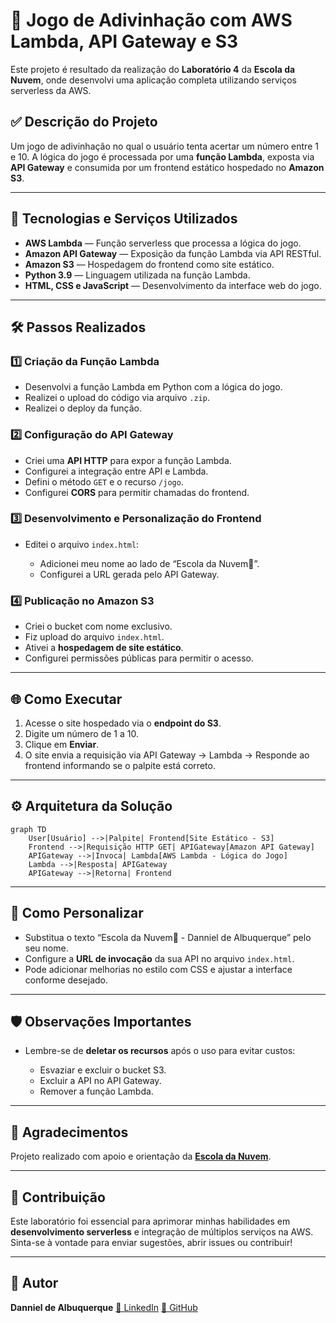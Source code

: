 # 🎯 Jogo de Adivinhação com AWS Lambda, API Gateway e S3

Este projeto é resultado da realização do **Laboratório 4** da **Escola da Nuvem**, onde desenvolvi uma aplicação completa utilizando serviços serverless da AWS.

## ✅ Descrição do Projeto

Um jogo de adivinhação no qual o usuário tenta acertar um número entre 1 e 10. A lógica do jogo é processada por uma **função Lambda**, exposta via **API Gateway** e consumida por um frontend estático hospedado no **Amazon S3**.

---

## 🚀 Tecnologias e Serviços Utilizados

* **AWS Lambda** — Função serverless que processa a lógica do jogo.
* **Amazon API Gateway** — Exposição da função Lambda via API RESTful.
* **Amazon S3** — Hospedagem do frontend como site estático.
* **Python 3.9** — Linguagem utilizada na função Lambda.
* **HTML, CSS e JavaScript** — Desenvolvimento da interface web do jogo.

---

## 🛠️ Passos Realizados

### 1️⃣ Criação da Função Lambda

* Desenvolvi a função Lambda em Python com a lógica do jogo.
* Realizei o upload do código via arquivo `.zip`.
* Realizei o deploy da função.

### 2️⃣ Configuração do API Gateway

* Criei uma **API HTTP** para expor a função Lambda.
* Configurei a integração entre API e Lambda.
* Defini o método `GET` e o recurso `/jogo`.
* Configurei **CORS** para permitir chamadas do frontend.

### 3️⃣ Desenvolvimento e Personalização do Frontend

* Editei o arquivo `index.html`:

  * Adicionei meu nome ao lado de “Escola da Nuvem💙”.
  * Configurei a URL gerada pelo API Gateway.

### 4️⃣ Publicação no Amazon S3

* Criei o bucket com nome exclusivo.
* Fiz upload do arquivo `index.html`.
* Ativei a **hospedagem de site estático**.
* Configurei permissões públicas para permitir o acesso.

---

## 🌐 Como Executar

1. Acesse o site hospedado via o **endpoint do S3**.
2. Digite um número de 1 a 10.
3. Clique em **Enviar**.
4. O site envia a requisição via API Gateway → Lambda → Responde ao frontend informando se o palpite está correto.

---

## ⚙️ Arquitetura da Solução

```mermaid
graph TD
    User[Usuário] -->|Palpite| Frontend[Site Estático - S3]
    Frontend -->|Requisição HTTP GET| APIGateway[Amazon API Gateway]
    APIGateway -->|Invoca| Lambda[AWS Lambda - Lógica do Jogo]
    Lambda -->|Resposta| APIGateway
    APIGateway -->|Retorna| Frontend
```

---

## 📝 Como Personalizar

* Substitua o texto “Escola da Nuvem💙 - Danniel de Albuquerque” pelo seu nome.
* Configure a **URL de invocação** da sua API no arquivo `index.html`.
* Pode adicionar melhorias no estilo com CSS e ajustar a interface conforme desejado.

---

## 🛡️ Observações Importantes

* Lembre-se de **deletar os recursos** após o uso para evitar custos:

  * Esvaziar e excluir o bucket S3.
  * Excluir a API no API Gateway.
  * Remover a função Lambda.

---

## 🙌 Agradecimentos

Projeto realizado com apoio e orientação da **[Escola da Nuvem](https://escoladanuvem.org/)**.

---

## 📣 Contribuição

Este laboratório foi essencial para aprimorar minhas habilidades em **desenvolvimento serverless** e integração de múltiplos serviços na AWS.
Sinta-se à vontade para enviar sugestões, abrir issues ou contribuir!

---

## 🚀 Autor

**Danniel de Albuquerque**
[🔗 LinkedIn](https://www.linkedin.com/in/danniel-de-albuquerque/)
[🔗 GitHub](https://github.com/Danniel30)
